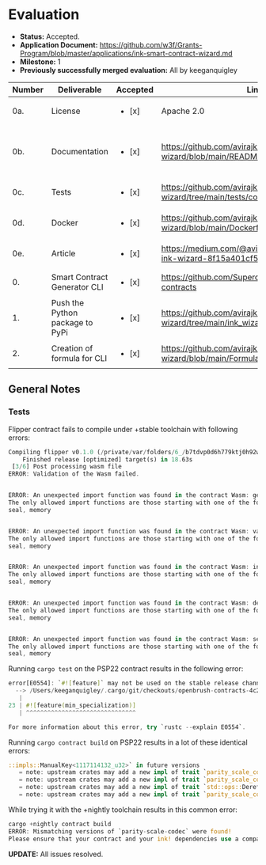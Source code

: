 # Evaluation

- **Status:** Accepted.
- **Application Document:** https://github.com/w3f/Grants-Program/blob/master/applications/ink-smart-contract-wizard.md
- **Milestone:** 1
- **Previously successfully merged evaluation:** All by keeganquigley

| Number | Deliverable                     | Accepted               | Link                                                                                 | Notes                                                  |
| ------ | ------------------------------- | ---------------------- | ------------------------------------------------------------------------------------ | ------------------------------------------------------ |
| 0a.    | License                         | <ul><li>[x] </li></ul> | Apache 2.0                                                                           |                                                        |
| 0b.    | Documentation                   | <ul><li>[x] </li></ul> | https://github.com/avirajkhare00/ink-wizard/blob/main/README.md                      | Documentation could be improved to show how to use it. |
| 0c.    | Tests                           | <ul><li>[x] </li></ul> | https://github.com/avirajkhare00/ink-wizard/tree/main/tests/commands                 | Tests run sucessfully.                                 |
| 0d.    | Docker                          | <ul><li>[x] </li></ul> | https://github.com/avirajkhare00/ink-wizard/blob/main/Dockerfile                     | Builds and runs container successfully.                |
| 0e.    | Article                         | <ul><li>[x] </li></ul> | https://medium.com/@avirajkhare00/introducing-ink-wizard-8f15a401cf55                | Looks good.                                            |
| 0.     | Smart Contract Generator CLI    | <ul><li>[x] </li></ul> | https://github.com/Supercolony-net/openbrush-contracts                               | Looks good.                                            |
| 1.     | Push the Python package to PyPi | <ul><li>[x] </li></ul> | https://github.com/avirajkhare00/ink-wizard/tree/main/ink_wizard/template_generators | Looks good.                                            |
| 2.     | Creation of formula for CLI     | <ul><li>[x] </li></ul> | https://github.com/avirajkhare00/homebrew-ink-wizard/blob/main/Formula/ink-wizard.rb | Looks good.                                            |

## General Notes

### Tests

Flipper contract fails to compile under +stable toolchain with following errors:

```rust
Compiling flipper v0.1.0 (/private/var/folders/6_/b7tdvp0d6h779ktj0h92w5km0000gn/T/cargo-contract_nrd4F6)
    Finished release [optimized] target(s) in 18.63s
 [3/6] Post processing wasm file
ERROR: Validation of the Wasm failed.


ERROR: An unexpected import function was found in the contract Wasm: get_storage.
The only allowed import functions are those starting with one of the following prefixes:
seal, memory


ERROR: An unexpected import function was found in the contract Wasm: value_transferred.
The only allowed import functions are those starting with one of the following prefixes:
seal, memory


ERROR: An unexpected import function was found in the contract Wasm: input.
The only allowed import functions are those starting with one of the following prefixes:
seal, memory


ERROR: An unexpected import function was found in the contract Wasm: debug_message.
The only allowed import functions are those starting with one of the following prefixes:
seal, memory


ERROR: An unexpected import function was found in the contract Wasm: set_storage.
The only allowed import functions are those starting with one of the following prefixes:
seal, memory
```

Running `cargo test` on the PSP22 contract results in the following error:

```rust
error[E0554]: `#![feature]` may not be used on the stable release channel
  --> /Users/keeganquigley/.cargo/git/checkouts/openbrush-contracts-4c291f7aab99c37d/14ff655/contracts/src/lib.rs:23:1
   |
23 | #![feature(min_specialization)]
   | ^^^^^^^^^^^^^^^^^^^^^^^^^^^^^^^

For more information about this error, try `rustc --explain E0554`.
```

Running `cargo contract build` on PSP22 results in a lot of these identical errors:

```rust
::impls::ManualKey<1117114132_u32>` in future versions
   = note: upstream crates may add a new impl of trait `parity_scale_codec::WrapperTypeDecode` for type `std::option::Option<()>` in future versions
   = note: upstream crates may add a new impl of trait `parity_scale_codec::WrapperTypeDecode` for type `std::option::Option<()>` in future versions
   = note: upstream crates may add a new impl of trait `std::ops::Deref` for type `std::option::Option<()>` in future versions
   = note: upstream crates may add a new impl of trait `parity_scale_codec::WrapperTypeEncode` for type `std::option::Option<()>` in future versions
```

While trying it with the +nightly toolchain results in this common error:

```rust
cargo +nightly contract build
ERROR: Mismatching versions of `parity-scale-codec` were found!
Please ensure that your contract and your ink! dependencies use a compatible version of this package.
```

**UPDATE:** All issues resolved.
